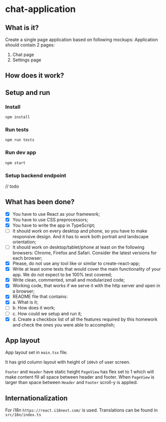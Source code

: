 # chat-application


## What is it? 
Create a single page application based on following mockups: 
Application should contain 2 pages:
1. Chat page
2. Settings page

## How does it work?

## Setup and run

### Install
`npm install`

### Run tests
`npm run tests`

### Run dev app
`npm start`


### Setup backend endpoint
// todo

## What has been done?
- [x] You have to use React as your framework;
- [x] You have to use CSS preprocessors;
- [x] You have to write the app in TypeScript;
- [ ] It should work on every desktop and phone, so you have to make responsive
design. And it has to work both portrait and landscape orientation;
- [ ] It should work on desktop/tablet/phone at least on the following browsers:
Chrome, Firefox and Safari. Consider the latest versions for each browser;
- [x] Please, do not use any tool like or similar to create-react-app;
- [x] Write at least some tests that would cover the main functionality of your app.
We do not expect to be 100% test covered;
- [x] Write clean, commented, small and modularized code;
- [x] Working code, that works if we serve it with the http server and open in a
browser;
- [x] README file that contains:
- [x] a. What is it;
- [ ] b. How does it work;
- [ ] c. How could we setup and run it;
- [x] d. Create a checkbox list of all the features required by this homework
and check the ones you were able to accomplish;

## App layout
App layout set in `main.tsx` file.

It has grid column layout with height of `100vh` of user screen.

`Footer` and `Header` have static height `PageView` has flex set to 1 which will make content fill all space between header and footer.
When `PageView` is larger than space between `Header` and `Footer` scroll-y is applied.


## Internationalization

For i18n `https://react.i18next.com/` is used.
Translations can be found in `src/18n/index.ts`
